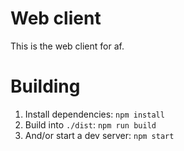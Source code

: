 # Web client
This is the web client for af.

# Building

 1. Install dependencies: `npm install`
 2. Build into `./dist`: `npm run build`
 3. And/or start a dev server: `npm start`